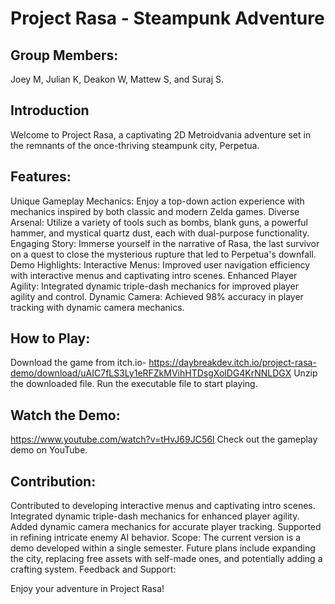 # Project Rasa - Steampunk Adventure 

## Group Members: 
Joey M, Julian K, Deakon W, Mattew S, and Suraj S.  

## Introduction 

Welcome to Project Rasa, a captivating 2D Metroidvania adventure set in the remnants of the once-thriving steampunk city, Perpetua.

## Features:


Unique Gameplay Mechanics: Enjoy a top-down action experience with mechanics inspired by both classic and modern Zelda games.
Diverse Arsenal: Utilize a variety of tools such as bombs, blank guns, a powerful hammer, and mystical quartz dust, each with dual-purpose functionality.
Engaging Story: Immerse yourself in the narrative of Rasa, the last survivor on a quest to close the mysterious rupture that led to Perpetua's downfall.
Demo Highlights:
Interactive Menus: Improved user navigation efficiency with interactive menus and captivating intro scenes.
Enhanced Player Agility: Integrated dynamic triple-dash mechanics for improved player agility and control.
Dynamic Camera: Achieved 98% accuracy in player tracking with dynamic camera mechanics.

## How to Play:


Download the game from itch.io- https://daybreakdev.itch.io/project-rasa-demo/download/uAIC7fLS3Ly1eRFZkMVihHTDsgXolDG4KrNNLDGX
Unzip the downloaded file.
Run the executable file to start playing.

## Watch the Demo:


https://www.youtube.com/watch?v=tHvJ69JC56I 
Check out the gameplay demo on YouTube.

## Contribution:


Contributed to developing interactive menus and captivating intro scenes.
Integrated dynamic triple-dash mechanics for enhanced player agility.
Added dynamic camera mechanics for accurate player tracking.
Supported in refining intricate enemy AI behavior.
Scope:
The current version is a demo developed within a single semester.
Future plans include expanding the city, replacing free assets with self-made ones, and potentially adding a crafting system.
Feedback and Support:

Enjoy your adventure in Project Rasa!
